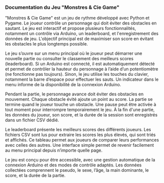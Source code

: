 ### Documentation du Jeu "Monstres & Cie Game"

"Monstres & Cie Game" est un jeu de rythme développé avec Python et Pygame. Le joueur contrôle un personnage qui doit éviter des obstacles en sautant. Le jeu est interactif et propose plusieurs fonctionnalités, notamment un contrôle via Arduino, un leaderboard, et l'enregistrement des données de jeu. L'objectif principal est de maximiser son score en évitant les obstacles le plus longtemps possible.

Le jeu s’ouvre sur un menu principal où le joueur peut démarrer une nouvelle partie ou consulter le classement des meilleurs scores (leaderboard). Si un Arduino est connecté, il est automatiquement détecté et permet de contrôler la hauteur du personnage à l’aide d’un potentiomètre (ne fonctionne pas toujours). Sinon, le jeu utilise les touches du clavier, notamment la barre d’espace pour effectuer les sauts. Un indicateur dans le menu informe de la disponibilité de la connexion Arduino.

Pendant la partie, le personnage avance doit éviter des obstacles en mouvement. Chaque obstacle évité ajoute un point au score. La partie se termine quand le joueur touche un obstacle. Une pause peut être activée à tout moment pour interrompre temporairement le jeu. À la fin d'une partie, les données du joueur, son score, et la durée de la session sont enregistrés dans un fichier CSV dédié.

Le leaderboard présente les meilleurs scores des différents joueurs. Les fichiers CSV sont lus pour extraire les scores les plus élevés, qui sont triés et affichés. Ce tableau permet aux joueurs de comparer leurs performances avec celles des autres. Une interface simple permet de revenir facilement au menu principal depuis n’importe quelle page.

Le jeu est conçu pour être accessible, avec une gestion automatique de la connexion Arduino et des modes de contrôle adaptés. Les données collectées comprennent le pseudo, le sexe, l’âge, la main dominante, le score, et la durée de la partie.
